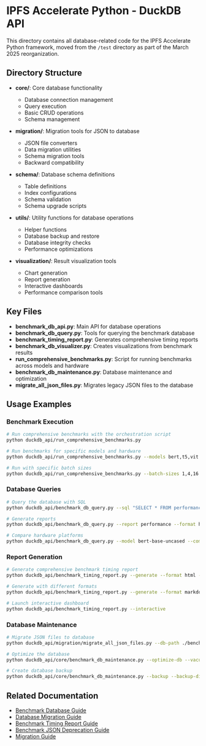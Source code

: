# IPFS Accelerate Python - DuckDB API

This directory contains all database-related code for the IPFS Accelerate Python framework, moved from the `/test` directory as part of the March 2025 reorganization.

## Directory Structure

- **core/**: Core database functionality
  - Database connection management
  - Query execution
  - Basic CRUD operations
  - Schema management
  
- **migration/**: Migration tools for JSON to database
  - JSON file converters
  - Data migration utilities
  - Schema migration tools
  - Backward compatibility
  
- **schema/**: Database schema definitions
  - Table definitions
  - Index configurations
  - Schema validation
  - Schema upgrade scripts
  
- **utils/**: Utility functions for database operations
  - Helper functions
  - Database backup and restore
  - Database integrity checks
  - Performance optimizations
  
- **visualization/**: Result visualization tools
  - Chart generation
  - Report generation
  - Interactive dashboards
  - Performance comparison tools

## Key Files

- **benchmark_db_api.py**: Main API for database operations
- **benchmark_db_query.py**: Tools for querying the benchmark database
- **benchmark_timing_report.py**: Generates comprehensive timing reports
- **benchmark_db_visualizer.py**: Creates visualizations from benchmark results
- **run_comprehensive_benchmarks.py**: Script for running benchmarks across models and hardware
- **benchmark_db_maintenance.py**: Database maintenance and optimization
- **migrate_all_json_files.py**: Migrates legacy JSON files to the database

## Usage Examples

### Benchmark Execution

```bash
# Run comprehensive benchmarks with the orchestration script
python duckdb_api/run_comprehensive_benchmarks.py

# Run benchmarks for specific models and hardware
python duckdb_api/run_comprehensive_benchmarks.py --models bert,t5,vit --hardware cpu,cuda

# Run with specific batch sizes
python duckdb_api/run_comprehensive_benchmarks.py --batch-sizes 1,4,16 --report-format markdown
```

### Database Queries

```bash
# Query the database with SQL
python duckdb_api/benchmark_db_query.py --sql "SELECT * FROM performance_results LIMIT 10"

# Generate reports
python duckdb_api/benchmark_db_query.py --report performance --format html --output report.html

# Compare hardware platforms
python duckdb_api/benchmark_db_query.py --model bert-base-uncased --compare-hardware --output comparison.png
```

### Report Generation

```bash
# Generate comprehensive benchmark timing report
python duckdb_api/benchmark_timing_report.py --generate --format html --output report.html

# Generate with different formats
python duckdb_api/benchmark_timing_report.py --generate --format markdown --output report.md

# Launch interactive dashboard
python duckdb_api/benchmark_timing_report.py --interactive
```

### Database Maintenance

```bash
# Migrate JSON files to database
python duckdb_api/migration/migrate_all_json_files.py --db-path ./benchmark_db.duckdb --archive

# Optimize the database
python duckdb_api/core/benchmark_db_maintenance.py --optimize-db --vacuum

# Create database backup
python duckdb_api/core/benchmark_db_maintenance.py --backup --backup-dir ./db_backups
```

## Related Documentation

- [Benchmark Database Guide](../test/BENCHMARK_DATABASE_GUIDE.md)
- [Database Migration Guide](../test/DATABASE_MIGRATION_GUIDE.md)
- [Benchmark Timing Report Guide](../test/BENCHMARK_TIMING_REPORT_GUIDE.md)
- [Benchmark JSON Deprecation Guide](../test/BENCHMARK_JSON_DEPRECATION_GUIDE.md)
- [Migration Guide](../test/MIGRATION_GUIDE.md)
